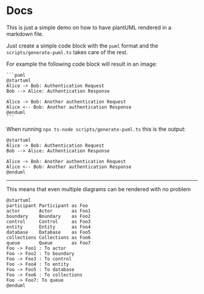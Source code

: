 # Docs

This is just a simple demo on how to have plantUML rendered in a markdown file.

Just create a simple code block with the `puml` format and the `scripts/generate-puml.ts` takes care of the rest.

For example the following code block will result in an image:

    ```puml
    @startuml
    Alice -> Bob: Authentication Request
    Bob --> Alice: Authentication Response

    Alice -> Bob: Another authentication Request
    Alice <-- Bob: Another authentication Response
    @enduml
    ```

When running `npx ts-node scripts/generate-puml.ts` this is the output:

```puml
@startuml
Alice -> Bob: Authentication Request
Bob --> Alice: Authentication Response

Alice -> Bob: Another authentication Request
Alice <-- Bob: Another authentication Response
@enduml
```

---

This means that even multiple diagrams can be rendered with no problem

```puml
@startuml
participant Participant as Foo
actor       Actor       as Foo1
boundary    Boundary    as Foo2
control     Control     as Foo3
entity      Entity      as Foo4
database    Database    as Foo5
collections Collections as Foo6
queue       Queue       as Foo7
Foo -> Foo1 : To actor 
Foo -> Foo2 : To boundary
Foo -> Foo3 : To control
Foo -> Foo4 : To entity
Foo -> Foo5 : To database
Foo -> Foo6 : To collections
Foo -> Foo7: To queue
@enduml
```
